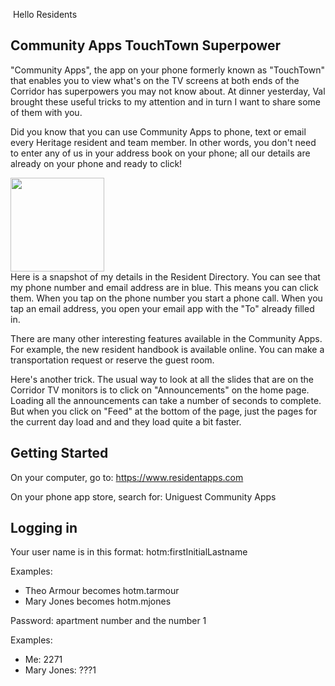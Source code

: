​
Hello Residents

## Community Apps TouchTown Superpower

"Community Apps", the app on your phone formerly known as "TouchTown" that enables you to view what's on the TV screens at both ends of the Corridor has superpowers you may not know about. At dinner yesterday, Val brought these useful tricks to my attention and in turn I want to share some of them with you.

Did you know that you can use Community Apps to phone, text or email every Heritage resident and team member. In other words, you don't need to enter any of us in your address book on your phone; all our details are already on your phone and ready to click!

<img src="https://heritage-happenings.github.io/Blog/2025/07/02-1/Screenshot_Community_Apps.jpg" width=150><br>
​
Here is a​ snapshot of my details in the Resident Directory. You can see that my phone number and email address are in blue. This means you can click them. When you tap on the phone number you start a phone call. When you tap an email address, you open your email app with the "To" already filled in.

There are many other interesting features available in the Community Apps. For example, the new resident handbook is available online. You can make a transportation request or reserve the guest room.

Here's another trick. The usual way to look at all the slides that are on the Corridor TV monitors is to click on "Announcements" on the home page. Loading all the announcements can take a number of seconds to complete. But when you click on "Feed" at the bottom of the page, just the pages for the current day load and and they load quite a bit faster.

## Getting Started

On your computer, go to: https://www.residentapps.com

On your phone app store, search for: Uniguest Community Apps

## Logging in

Your user name is in this format:
hotm:firstInitialLastname

Examples:
* Theo Armour becomes hotm.tarmour
* Mary Jones becomes hotm.mjones

Password: apartment number and the number 1

Examples:
* Me: 2271
* Mary Jones: ???1
